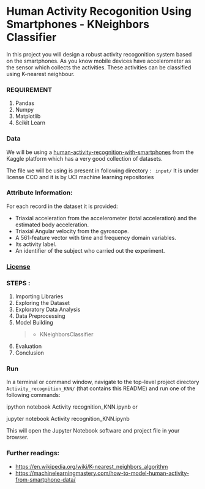 # Human Activity Recogonition Using Smartphones - KNeighbors Classifier

In this project you will design a robust activity recogonition system based on the smartphones.
As you know mobile devices have accelerometer as the sensor which collects the activities.
These activities can be classified using K-nearest neighbour. 


### REQUIREMENT
1. Pandas
2. Numpy
3. Matplotlib
4. Scikit Learn

### Data
We will be using a [human-activity-recognition-with-smartphones](https://www.kaggle.com/uciml/human-activity-recognition-with-smartphones) from the Kaggle platform which has a very good collection of datasets.

The file we will be using is present in following directory :  ` input/`
It is under license CCO and it is by UCI machine learning repositories
 
### Attribute Information:

For each record in the dataset it is provided:
- Triaxial acceleration from the accelerometer (total acceleration) and the estimated body acceleration.
- Triaxial Angular velocity from the gyroscope.
- A 561-feature vector with time and frequency domain variables.
- Its activity label.
- An identifier of the subject who carried out the experiment.

### [License](https://creativecommons.org/publicdomain/zero/1.0/)

### STEPS :
1. Importing Libraries
2. Exploring the Dataset
3. Exploratory Data Analysis
4. Data Preprocessing
5. Model Building
    >* KNeighborsClassifier
6. Evaluation
7. Conclusion
### Run

In a terminal or command window, navigate to the top-level project directory ` Activity_recognition_KNN/` (that contains this README) and run one of the following commands:


ipython notebook Activity recognition_KNN.ipynb
or

jupyter notebook Activity recognition_KNN.ipynb


This will open the Jupyter Notebook software and project file in your browser.

### Further readings:
- https://en.wikipedia.org/wiki/K-nearest_neighbors_algorithm
- https://machinelearningmastery.com/how-to-model-human-activity-from-smartphone-data/

